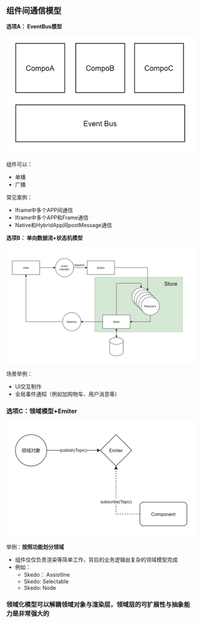 
## 组件间通信模型



**选项A： EventBus模型**

![image-20210810180952499](assets/image-20210810180952499.png)

组件可以：

- 单播
- 广播



常见案例：

- Iframe中多个APP间通信
- Iframe中多个APP和Frame通信
- Native和HybridApp间postMessage通信



**选项B： 单向数据流+状态机模型**

![image-20210810181239099](assets/image-20210810181239099.png)

场景举例：

- UI交互制作
- 全局事件通知（例如加购物车、用户消息等）



### 选项C：领域模型+Emiter

![image-20210810181458568](assets/image-20210810181458568.png)



举例：**按照功能划分领域**

- 组件仅仅负责渲染等简单工作，背后的业务逻辑由复杂的领域模型完成
- 例如：
  - Skedo： Assistline
  - Skedo:    Selectable
  - Skedo:    Node


### 领域化模型可以解耦领域对象与渲染层，领域层的可扩展性与抽象能力是非常强大的